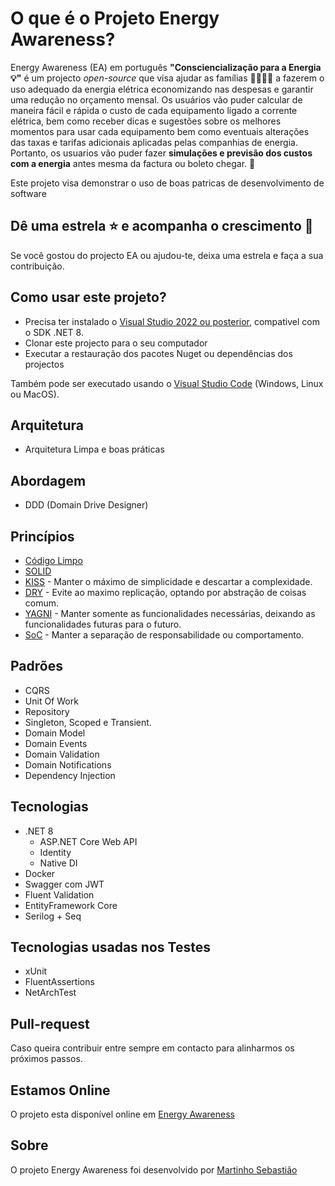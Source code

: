 # O que é o Projeto Energy Awareness?
Energy Awareness (EA) em português **"Consciencialização para a Energia 💡"** é um projecto *open-source* que visa ajudar as famílias 👨‍👩‍👧‍👦 a fazerem o uso adequado da energia elétrica economizando nas despesas e garantir uma redução no orçamento mensal. Os usuários vão puder calcular de maneira fácil e rápida o custo de cada equipamento ligado a corrente elétrica, bem como receber dicas e sugestões sobre os melhores momentos para usar cada equipamento bem como eventuais alterações das taxas e tarifas adicionais aplicadas pelas companhias de energia. Portanto, os usuarios vão puder fazer **simulações e previsão dos custos com a energia** antes mesma da factura ou boleto chegar. 💸

Este projeto visa demonstrar o uso de boas patricas de desenvolvimento de software 

## Dê uma estrela ⭐ e acompanha o crescimento 👀
Se você gostou do projecto EA ou ajudou-te, deixa uma estrela e faça a sua contribuição.

## Como usar este projeto?
- Precisa ter instalado o [Visual Studio 2022 ou posterior](https://visualstudio.microsoft.com/pt-br/downloads/), compativel com o SDK .NET 8.
- Clonar este projecto para o seu computador
- Executar a restauração dos pacotes Nuget ou dependências dos projectos

Também pode ser executado usando o [Visual Studio Code](https://code.visualstudio.com) (Windows, Linux ou MacOS).

## Arquitetura
- Arquitetura Limpa e boas práticas

## Abordagem
- DDD (Domain Drive Designer)

## Princípios
- [Código Limpo](https://www.amazon.com.br/Código-limpo-Robert-C-Martin/dp/8576082675)
- [SOLID](https://www.macoratti.net/11/05/pa_solid.htm)
- [KISS](https://www.macoratti.net/20/03/net_kiss1.htm) - Manter o máximo de simplicidade e descartar a complexidade.
- [DRY](https://talkingabouttesting.com/2016/04/18/insights-de-codigo-limpo-odores-e-heuristicas/) - Evite ao maximo replicação, optando por abstração de coisas comum.
- [YAGNI](https://betterprogramming.pub/yagni-you-aint-gonna-need-it-f9a178cd8e1) - Manter somente as funcionalidades necessárias, deixando as funcionalidades futuras para o futuro.
- [SoC](https://www.amazon.com.br/Código-limpo-Robert-C-Martin/dp/8576082675) - Manter a separação de responsabilidade ou comportamento.

## Padrões
- CQRS
- Unit Of Work
- Repository
- Singleton, Scoped e Transient.
- Domain Model
- Domain Events
- Domain Validation
- Domain Notifications
- Dependency Injection

## Tecnologias
- .NET 8
  - ASP.NET Core Web API
  - Identity
  - Native DI
- Docker
- Swagger com JWT
- Fluent Validation
- EntityFramework Core
- Serilog + Seq

## Tecnologias usadas nos Testes
- xUnit
- FluentAssertions
- NetArchTest

## Pull-request
Caso queira contribuir entre sempre em contacto para alinharmos os próximos passos.

## Estamos Online
O projeto esta disponível online em [Energy Awareness](https://ea.mas.ao/docs) 

## Sobre
O projeto Energy Awareness foi desenvolvido por [Martinho Sebastião](https://www.linkedin.com/in/martinhosebastiao/)
